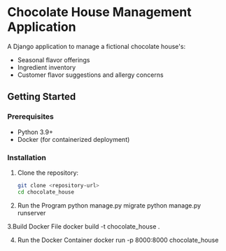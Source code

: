 # Chocolate House Management Application

A Django application to manage a fictional chocolate house's:
- Seasonal flavor offerings
- Ingredient inventory
- Customer flavor suggestions and allergy concerns

## Getting Started

### Prerequisites
- Python 3.9+
- Docker (for containerized deployment)

### Installation

1. Clone the repository:
   ```bash
   git clone <repository-url>
   cd chocolate_house
   
2. Run the Program
     python manage.py migrate
     python manage.py runserver

3.Build Docker File
    docker build -t chocolate_house .

4. Run the Docker Container
    docker run -p 8000:8000 chocolate_house
